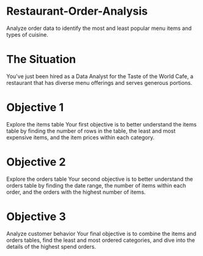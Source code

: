 # Restaurant-Order-Analysis
Analyze order data to identify the most and least popular menu items and types of cuisine.

# The Situation
You've just been hired as a Data Analyst for the Taste of the World Cafe, a restaurant that has diverse menu offerings and serves generous portions.

# Objective 1
Explore the items table
Your first objective is to better understand the items table by finding the number of rows in the table, the least and most expensive items, and the item prices within each category.

# Objective 2
Explore the orders table
Your second objective is to better understand the orders table by finding the date range, the number of items within each order, and the orders with the highest number of items.

# Objective 3
Analyze customer behavior
Your final objective is to combine the items and orders tables, find the least and most ordered categories, and dive into the details of the highest spend orders.
